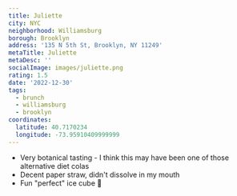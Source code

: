 ```yaml
---
title: Juliette
city: NYC
neighborhood: Williamsburg
borough: Brooklyn
address: '135 N 5th St, Brooklyn, NY 11249'
metaTitle: Juliette
metaDesc: ''
socialImage: images/juliette.png
rating: 1.5
date: '2022-12-30'
tags:
  - brunch
  - williamsburg
  - brooklyn
coordinates:
  latitude: 40.7170234
  longitude: -73.95910409999999
---
```


- Very botanical tasting - I think this may have been one of those alternative diet colas
- Decent paper straw, didn't dissolve in my mouth
- Fun "perfect" ice cube 🧊
